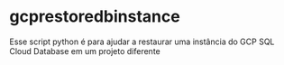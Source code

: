 # gcprestoredbinstance
Esse script python é para ajudar a restaurar uma instância do GCP SQL Cloud Database em um projeto diferente

